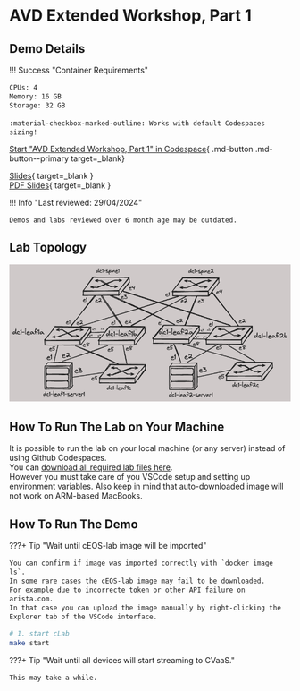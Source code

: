 # AVD Extended Workshop, Part 1

## Demo Details

!!! Success "Container Requirements"

    CPUs: 4  
    Memory: 16 GB  
    Storage: 32 GB  

    :material-checkbox-marked-outline: Works with default Codespaces sizing!

[Start "AVD Extended Workshop, Part 1" in Codespace](https://codespaces.new/{{gh.repository}}?quickstart=1&devcontainer_path=.devcontainer%2Favd-avd-extended-workshop--part-1%2Fdevcontainer.json){ .md-button .md-button--primary target=_blank}

[Slides](https://{{gh.org_name}}.github.io/{{gh.repo_name}}/slides/avd-avd-extended-workshop--part-1.html){ target=_blank }  
[PDF Slides](https://{{gh.org_name}}.github.io/{{gh.repo_name}}/pdfs/avd-avd-extended-workshop--part-1.pdf){ target=_blank }  

!!! Info "Last reviewed: 29/04/2024"

    Demos and labs reviewed over 6 month age may be outdated.

## Lab Topology

![lab topology](assets/img/avd-avd-extended-workshop--part-1/atd-l3ls.png)

## How To Run The Lab on Your Machine

It is possible to run the lab on your local machine (or any server) instead of using Github Codespaces.  
You can [download all required lab files here](https://arista-netdevops-community.github.io/one-click-se-demos/lab_archives/avd-avd-extended-workshop--part-1.tar.gz).  
However you must take care of you VSCode setup and setting up environment variables. Also keep in mind that auto-downloaded image will not work on ARM-based MacBooks.

## How To Run The Demo

???+ Tip "Wait until cEOS-lab image will be imported"

    You can confirm if image was imported correctly with `docker image ls`.  
    In some rare cases the cEOS-lab image may fail to be downloaded.
    For example due to incorrecte token or other API failure on arista.com.  
    In that case you can upload the image manually by right-clicking the Explorer tab of the VSCode interface.

```bash
# 1. start cLab
make start
```

???+ Tip "Wait until all devices will start streaming to CVaaS."

    This may take a while.
